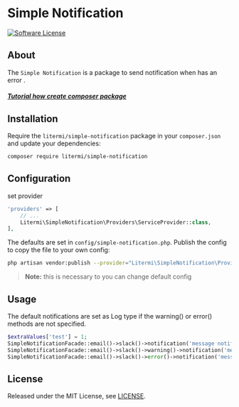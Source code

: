 # Simple Notification

[![Software License][ico-license]](LICENSE.md)

## About

The `Simple Notification` is a package to send notification when has an error .

##### [Tutorial how create composer package](https://cirelramos.blogspot.com/2022/04/how-create-composer-package.html)

## Installation

Require the `litermi/simple-notification` package in your `composer.json` and update your dependencies:
```sh
composer require litermi/simple-notification
```


## Configuration

set provider

```php
'providers' => [
    // ...
    Litermi\SimpleNotification\Providers\ServiceProvider::class,
],
```


The defaults are set in `config/simple-notification.php`. Publish the config to copy the file to your own config:
```sh
php artisan vendor:publish --provider="Litermi\SimpleNotification\Providers\ServiceProvider"
```

> **Note:** this is necessary to you can change default config



## Usage
The default notifications are set as Log type if the warning() or error() methods are not specified.
```php
$extraValues['test'] = 1;
SimpleNotificationFacade::email()->slack()->notification('message notification', $extraValues);
SimpleNotificationFacade::email()->slack()->warning()->notification('message notification', $extraValues);
SimpleNotificationFacade::email()->slack()->error()->notification('message notification', $extraValues);
```


## License

Released under the MIT License, see [LICENSE](LICENSE).


[ico-license]: https://img.shields.io/badge/license-MIT-brightgreen.svg?style=flat-square

